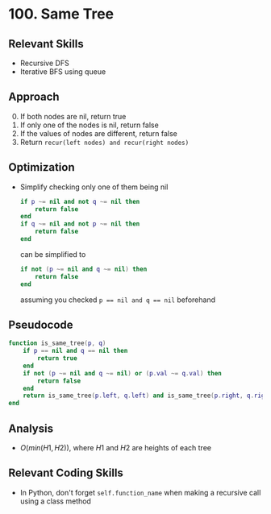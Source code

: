 # 100. Same Tree

## Relevant Skills

- Recursive DFS
- Iterative BFS using queue

## Approach

0. If both nodes are nil, return true
0. If only one of the nodes is nil, return false
0. If the values of nodes are different, return false
0. Return `recur(left nodes) and recur(right nodes)`

## Optimization

- Simplify checking only one of them being nil
    ```lua
    if p ~= nil and not q ~= nil then
        return false
    end
    if q ~= nil and not p ~= nil then
        return false
    end
    ```
    can be simplified to
    ```lua
    if not (p ~= nil and q ~= nil) then
        return false
    end
    ```
    assuming you checked `p == nil and q == nil` beforehand

## Pseudocode

```lua
function is_same_tree(p, q)
    if p == nil and q == nil then
        return true
    end
    if not (p ~= nil and q ~= nil) or (p.val ~= q.val) then
        return false
    end
    return is_same_tree(p.left, q.left) and is_same_tree(p.right, q.right)
end
```

## Analysis

- $O(min(H1, H2))$, where $H1$ and $H2$ are heights of each tree

## Relevant Coding Skills

- In Python, don't forget `self.function_name` when making a recursive call using a class method

